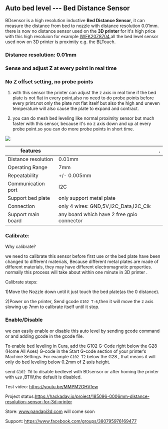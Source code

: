 ## Auto bed level --- Bed Distance Sensor

BDsensor is a high resolution inductive **Bed Distance Sensor**, it can measure the distance from bed to nozzle with distance resolution 0.01mm.
there is now no distance sensor used on the **3D printer** for it's high price with this high resoluion for example [IWFK20Z8704](https://www.walkerindustrial.com/IWFK-20Z8704-S35A-BAUMER-10155694-p/iwfk-20z8704-s35a.htm),all the bed level sensor used now on 3D printer is proximity e.g. the BLTouch.
 
### Distance resolution: 0.01mm
### Sense and adjust Z at every point in real time
### No Z offset setting, no probe points

1. with this sensor the printer can adjust the z axis in real time if the bed plate is not flat in every point,also no need to do probe points before every print.not only the plate not flat itself but also the high and uneven temperature will also cause the plate to expand and contract.

2. you can do mesh bed leveling like normal proximity sensor but much faster with this sensor, because it's no z axis down and up at every probe point.so you can do more probe points in short time.

![](https://raw.githubusercontent.com/markniu/Bed_Distance_sensor/main/doc/516115055.png)

features |  | .
--- | --- | --- 
Distance resolution| 0.01mm | 	
Operating Range|7mm|
Repeatability|+/- 0.005mm|
Communication port| I2C | 	 
Support bed plate| only support metal plate | 	 
Connection| only 4 wires: GND,5V,I2C_Data,I2C_Clk
Support main board| any board which have 2 free gpio connector | 	 
 
### Calibrate:
Why calibrate?

we need to calibrate this sensor before first use or the bed plate have been changed to different materials,
Because different metal plates are made of different materials, they may have different electromagnetic properties.
normally this process will take about within one minute in 3D printer .

Calibrate steps:

1)Move the Nozzle down until it just touch the bed plate(as the 0 distance).

2)Power on the printer, Send gcode `G102 T-6`,then it will move the z axis slowing up 7mm to calibrate itself until it stop.


### Enable/Disable 
we can easily enable or disable this auto level by sending gcode command or and adding gcode in the gcode file.

To enable bed leveling in Cura, add the G102 G-Code right below the G28 (Home All Axes) G-code in the Start G-code section of your printer’s Machine Settings.
For example `G102 T2` below the G28 , that means it will only do bed leveling below 0.2mm of Z axis height.

send `G102 T0` to disable bedlevel with BDsensor or after homing the printer with `G28` ,BTW,the default is disabled.


Test video: https://youtu.be/MMPM2GHVfew

Project status:https://hackaday.io/project/185096-0006mm-distance-resolution-sensor-for-3d-printer

Store: www.pandapi3d.com  will come soon

Support: https://www.facebook.com/groups/380795976169477
